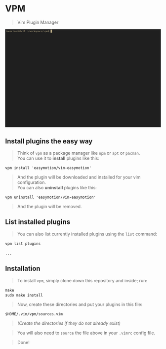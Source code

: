 # VPM
> Vim Plugin Manager

<div width='100%' style='text-align: center; width: 100%;' align='center'>
    <img src='gif.gif'/>
</div>

## Install plugins the easy way
> Think of `vpm` as a package manager like `npm` or `apt` or `pacman`.  
> You can use it to __install__ plugins like this:

    vpm install 'easymotion/vim-easymotion'

> And the plugin will be downloaded and installed for your vim configuration.  
> You can also __uninstall__ plugins like this:

    vpm uninstall 'easymotion/vim-easymotion'

> And the plugin will be removed.

## List installed plugins
> You can also list currently installed plugins using the `list` command:

    vpm list plugins

    ...

## Installation
> To install `vpm`, simply clone down this repository and inside; run:

    make
    sudo make install

> Now, create these directories and put your plugins in this file:

    $HOME/.vim/vpm/sources.vim
    
> _(Create the directories if they do not already exist)_  

> You will also need to `source` the file above in your `.vimrc` config file.

> Done!
